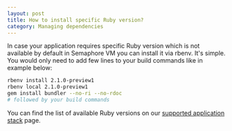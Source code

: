 ```yaml
---
layout: post
title: How to install specific Ruby version?
category: Managing dependencies
---
```


In case your application requires specific Ruby version which is not available by default in Semaphore VM you can install it via rbenv. It's simple. You would only need to add few lines to your build commands like in example below:

```bash
rbenv install 2.1.0-preview1
rbenv local 2.1.0-preview1
gem install bundler --no-ri --no-rdoc
# followed by your build commands
```

You can find the list of available Ruby versions on our [supported application stack](/docs/supported-stack.html) page.
